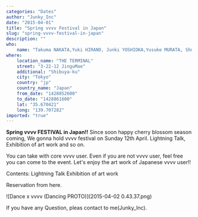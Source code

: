 ```yaml
---
categories: "Dates"
author: "Junky_Inc"
date: "2015-04-01"
title: "Spring vvvv Festival in Japan"
slug: "spring-vvvv-festival-in-japan"
description: ""
who: 
    name: "Takuma NAKATA,Yuki HIRANO, Junki YOSHIOKA,Yusuke MURATA, Shuga, hal, Yuta NAKANO, Satoshi ETO"
where: 
    location_name: "THE TERMINAL"
    street: "3-22-12 JinguMae"
    additional: "Shibuya-ku"
    city: "Tokyo"
    country: "jp"
    country_name: "Japan"
    from_date: "1428852600"
    to_date: "1428861600"
    lat: "35.670421"
    long: "139.707282"
imported: "true"
---
```



**Spring vvvv FESTIVAL in Japan!!**
Since soon happy cherry blossom season coming, We gonna hold vvvv festival on Sunday 12th April.
Lightning Talk, Exhibition of art work and so on.

You can take with core vvvv user.
Even if you are not vvvv user, feel free you can come to the event.
Let's enjoy the art work of Japanese vvvv user!!

Contents:
Lightning Talk
Exhibition of art work

Reservation from here.
[](https://atnd.org/events/64394)


![Dance x vvvv (Dancing PROTO)](2015-04-02 0.43.37.png) 





If you have any Question, pleas contact to me(Junky_Inc).